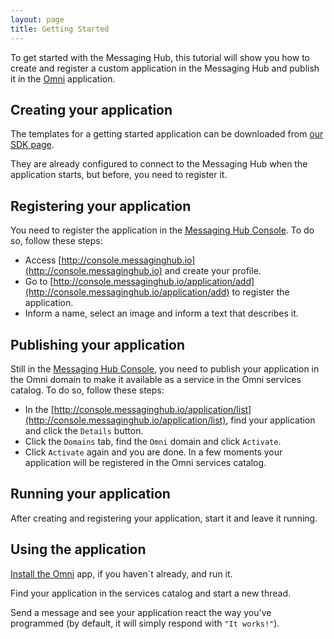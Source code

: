 ```yaml
---
layout: page
title: Getting Started
---
```

To get started with the Messaging Hub, this tutorial will show you how to create and register a custom application in the Messaging Hub and publish it in the [Omni](http://www.omnisms.com.br/webtools/) application.

## Creating your application

The templates for a getting started application can be downloaded from [our SDK page](../sdks).

They are already configured to connect to the Messaging Hub when the application starts, but before, you need to register it.

## Registering your application

You need to register the application in the [Messaging Hub Console](http://console.messaginghub.io).
To do so, follow these steps:

- Access [http://console.messaginghub.io](http://console.messaginghub.io) and create your profile.
- Go to [http://console.messaginghub.io/application/add](http://console.messaginghub.io/application/add) to register the application.
- Inform a name, select an image and inform a text that describes it. 

## Publishing your application

Still in the [Messaging Hub Console](http://console.messaginghub.io), you need to publish your application in the Omni domain to make it available as a service in the Omni services catalog.
To do so, follow these steps:

- In the [http://console.messaginghub.io/application/list](http://console.messaginghub.io/application/list), find your application and click the `Details` button.
- Click the `Domains` tab, find the `Omni` domain and click `Activate`.
- Click `Activate` again and you are done. In a few moments your application will be registered in the Omni services catalog.

## Running your application

After creating and registering your application, start it and leave it running. 

## Using the application

[Install the Omni](https://play.google.com/store/apps/details?id=net.take.omni) app, if you haven´t already, and run it.

Find your application in the services catalog and start a new thread.

Send a message and see your application react the way you've programmed (by default, it will simply respond with `"It works!"`).